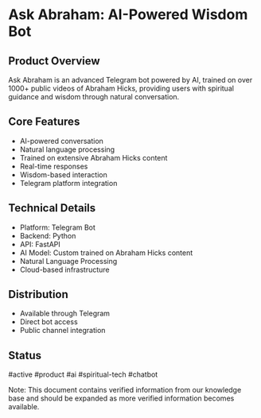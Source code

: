 # Ask Abraham: AI-Powered Wisdom Bot

## Product Overview
Ask Abraham is an advanced Telegram bot powered by AI, trained on over 1000+ public videos of Abraham Hicks, providing users with spiritual guidance and wisdom through natural conversation.

## Core Features
- AI-powered conversation
- Natural language processing
- Trained on extensive Abraham Hicks content
- Real-time responses
- Wisdom-based interaction
- Telegram platform integration

## Technical Details
- Platform: Telegram Bot
- Backend: Python
- API: FastAPI
- AI Model: Custom trained on Abraham Hicks content
- Natural Language Processing
- Cloud-based infrastructure

## Distribution
- Available through Telegram
- Direct bot access
- Public channel integration

## Status
#active #product #ai #spiritual-tech #chatbot

Note: This document contains verified information from our knowledge base and should be expanded as more verified information becomes available.